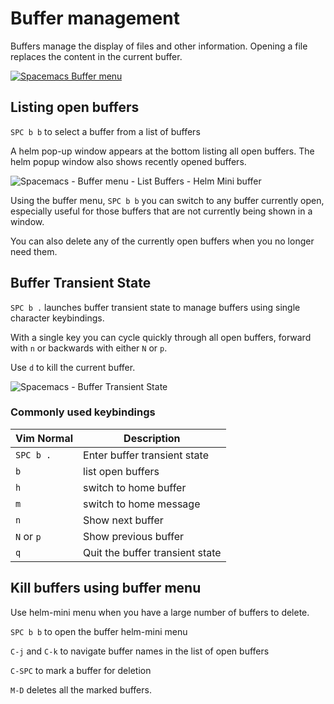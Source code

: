 # Buffer management

Buffers manage the display of files and other information. Opening a file replaces the content in the current buffer.

[![Spacemacs Buffer menu](/spacemacs/images/spacemacs-buffer-menu.png)](/spacemacs/images/spacemacs-buffer-menu.png)

## Listing open buffers

`SPC b b` to select a buffer from a list of buffers

A helm pop-up window appears at the bottom listing all open buffers.  The helm popup window also shows recently opened buffers.

![Spacemacs - Buffer menu - List Buffers - Helm Mini buffer](/spacemacs/images/spacemacs-buffer-menu-list-buffers-helm-mini.png)

Using the buffer menu, `SPC b b` you can switch to any buffer currently open, especially useful for those buffers that are not currently being shown in a window.

You can also delete any of the currently open buffers when you no longer need them.


## Buffer Transient State

`SPC b .` launches buffer transient state to manage buffers using single character keybindings.

With a single key you can cycle quickly through all open buffers, forward with `n` or backwards with either `N` or `p`.

Use `d` to kill the current buffer.

![Spacemacs - Buffer Transient State](/spacemacs/images/spacemacs-buffers-transient-state-menu.png)


### Commonly used keybindings

| Vim Normal | Description                     |
|------------|---------------------------------|
| `SPC b .`  | Enter buffer transient state    |
| `b`        | list open buffers               |
| `h`        | switch to home buffer           |
| `m`        | switch to home message          |
| `n`        | Show next buffer                |
| `N` or `p` | Show previous buffer            |
| `q`        | Quit the buffer transient state |


## Kill buffers using buffer menu
Use helm-mini menu when you have a large number of buffers to delete.

`SPC b b` to open the buffer helm-mini menu

`C-j` and `C-k` to navigate buffer names in the list of open buffers

`C-SPC` to mark a buffer for deletion

`M-D` deletes all the marked buffers.
